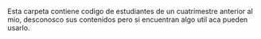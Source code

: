 Esta carpeta contiene codigo de estudiantes de un cuatrimestre anterior al mio, desconosco sus contenidos pero si encuentran algo util aca pueden usarlo.
